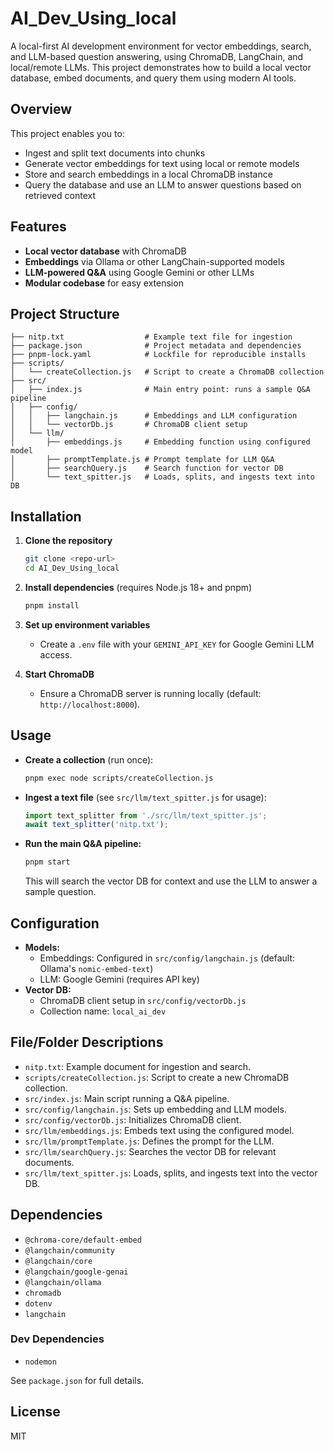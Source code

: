 # AI_Dev_Using_local

A local-first AI development environment for vector embeddings, search, and LLM-based question answering, using ChromaDB, LangChain, and local/remote LLMs. This project demonstrates how to build a local vector database, embed documents, and query them using modern AI tools.

## Overview
This project enables you to:
- Ingest and split text documents into chunks
- Generate vector embeddings for text using local or remote models
- Store and search embeddings in a local ChromaDB instance
- Query the database and use an LLM to answer questions based on retrieved context

## Features
- **Local vector database** with ChromaDB
- **Embeddings** via Ollama or other LangChain-supported models
- **LLM-powered Q&A** using Google Gemini or other LLMs
- **Modular codebase** for easy extension

## Project Structure
```
├── nitp.txt                  # Example text file for ingestion
├── package.json              # Project metadata and dependencies
├── pnpm-lock.yaml            # Lockfile for reproducible installs
├── scripts/
│   └── createCollection.js   # Script to create a ChromaDB collection
├── src/
│   ├── index.js              # Main entry point: runs a sample Q&A pipeline
│   ├── config/
│   │   ├── langchain.js      # Embeddings and LLM configuration
│   │   └── vectorDb.js       # ChromaDB client setup
│   └── llm/
│       ├── embeddings.js     # Embedding function using configured model
│       ├── promptTemplate.js # Prompt template for LLM Q&A
│       ├── searchQuery.js    # Search function for vector DB
│       └── text_spitter.js   # Loads, splits, and ingests text into DB
```

## Installation
1. **Clone the repository**
   ```bash
   git clone <repo-url>
   cd AI_Dev_Using_local
   ```
2. **Install dependencies** (requires Node.js 18+ and pnpm)
   ```bash
   pnpm install
   ```
3. **Set up environment variables**
   - Create a `.env` file with your `GEMINI_API_KEY` for Google Gemini LLM access.

4. **Start ChromaDB**
   - Ensure a ChromaDB server is running locally (default: `http://localhost:8000`).

## Usage
- **Create a collection** (run once):
  ```bash
  pnpm exec node scripts/createCollection.js
  ```
- **Ingest a text file** (see `src/llm/text_spitter.js` for usage):
  ```js
  import text_splitter from './src/llm/text_spitter.js';
  await text_splitter('nitp.txt');
  ```
- **Run the main Q&A pipeline:**
  ```bash
  pnpm start
  ```
  This will search the vector DB for context and use the LLM to answer a sample question.

## Configuration
- **Models:**
  - Embeddings: Configured in `src/config/langchain.js` (default: Ollama's `nomic-embed-text`)
  - LLM: Google Gemini (requires API key)
- **Vector DB:**
  - ChromaDB client setup in `src/config/vectorDb.js`
  - Collection name: `local_ai_dev`

## File/Folder Descriptions
- `nitp.txt`: Example document for ingestion and search.
- `scripts/createCollection.js`: Script to create a new ChromaDB collection.
- `src/index.js`: Main script running a Q&A pipeline.
- `src/config/langchain.js`: Sets up embedding and LLM models.
- `src/config/vectorDb.js`: Initializes ChromaDB client.
- `src/llm/embeddings.js`: Embeds text using the configured model.
- `src/llm/promptTemplate.js`: Defines the prompt for the LLM.
- `src/llm/searchQuery.js`: Searches the vector DB for relevant documents.
- `src/llm/text_spitter.js`: Loads, splits, and ingests text into the vector DB.

## Dependencies
- `@chroma-core/default-embed`
- `@langchain/community`
- `@langchain/core`
- `@langchain/google-genai`
- `@langchain/ollama`
- `chromadb`
- `dotenv`
- `langchain`

### Dev Dependencies
- `nodemon`

See `package.json` for full details.

## License
MIT 